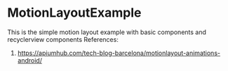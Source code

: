 # MotionLayoutExample
This is the simple motion layout example with basic components and recyclerview components
References:
1. https://apiumhub.com/tech-blog-barcelona/motionlayout-animations-android/
